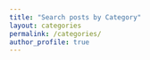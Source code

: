 ```yaml
---
title: "Search posts by Category"
layout: categories
permalink: /categories/
author_profile: true
---
```


